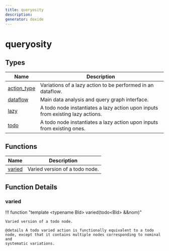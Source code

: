 ```yaml
---
title: queryosity
description: 
generator: doxide
---
```



# queryosity



## Types

| Name | Description |
| ---- | ----------- |
| [action_type](action_type/index.md) |  Variations of a lazy action to be performed in an dataflow. |
| [dataflow](dataflow/index.md) |  Main data analysis and query graph interface. |
| [lazy](lazy/index.md) |  A todo node instantiates a lazy action upon inputs from existing lazy actions. |
| [todo](todo/index.md) |  A todo node instantiates a lazy action upon inputs from existing ones. |

## Functions

| Name | Description |
| ---- | ----------- |
| [varied](#varied) | Varied version of a todo node. |

## Function Details

### varied<a name="varied"></a>
!!! function "template &lt;typename Bld&gt; varied(todo&lt;Bld&gt; &amp;&amp;nom)"

    
    
    Varied version of a todo node.
    
    @details A todo varied action is functionally equivalent to a todo
    node, except that it contains multiple nodes corresponding to nominal and
    systematic variations.
    
    

